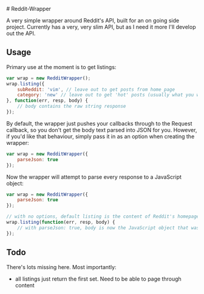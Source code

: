 # Reddit-Wrapper

A very simple wrapper around Reddit's API, built for an on going side project. Currently has a very, very slim API, but as I need it more I'll develop out the API.

## Usage

Primary use at the moment is to get listings:

```js
var wrap = new RedditWrapper();
wrap.listing({
    subReddit: 'vim', // leave out to get posts from home page
    category: 'new' // leave out to get 'hot' posts (usually what you want)
}, function(err, resp, body) {
    // body contains the raw string response
});
```

By default, the wrapper just pushes your callbacks through to the Request callback, so you don't get the body text parsed into JSON for you. However, if you'd like that behaviour, simply pass it in as an option when creating the wrapper:

```js
var wrap = new RedditWrapper({
    parseJson: true
});
```

Now the wrapper will attempt to parse every response to a JavaScript object:

```js
var wrap = new RedditWrapper({
    parseJson: true
});

// with no options, default listing is the content of Reddit's homepage
wrap.listing(function(err, resp, body) {
    // with parseJson: true, body is now the JavaScript object that was parsed from the response
});
```

## Todo
There's lots missing here. Most importantly:
- all listings just return the first set. Need to be able to page through content
